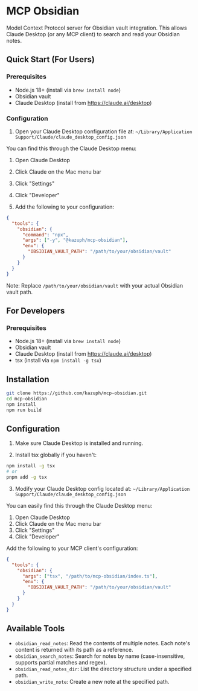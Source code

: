 # MCP Obsidian

Model Context Protocol server for Obsidian vault integration. This allows Claude Desktop (or any MCP client) to search and read your Obsidian notes.

## Quick Start (For Users)

### Prerequisites
- Node.js 18+ (install via `brew install node`)
- Obsidian vault
- Claude Desktop (install from https://claude.ai/desktop)

### Configuration

1. Open your Claude Desktop configuration file at:
`~/Library/Application Support/Claude/claude_desktop_config.json`

You can find this through the Claude Desktop menu:
1. Open Claude Desktop
2. Click Claude on the Mac menu bar
3. Click "Settings"
4. Click "Developer"

2. Add the following to your configuration:

```json
{
  "tools": {
    "obsidian": {
      "command": "npx",
      "args": ["-y", "@kazuph/mcp-obsidian"],
      "env": {
        "OBSIDIAN_VAULT_PATH": "/path/to/your/obsidian/vault"
      }
    }
  }
}
```

Note: Replace `/path/to/your/obsidian/vault` with your actual Obsidian vault path.

## For Developers

### Prerequisites
- Node.js 18+ (install via `brew install node`)
- Obsidian vault
- Claude Desktop (install from https://claude.ai/desktop)
- tsx (install via `npm install -g tsx`)

## Installation

```bash
git clone https://github.com/kazuph/mcp-obsidian.git
cd mcp-obsidian
npm install
npm run build
```

## Configuration

1. Make sure Claude Desktop is installed and running.

2. Install tsx globally if you haven't:
```bash
npm install -g tsx
# or
pnpm add -g tsx
```

3. Modify your Claude Desktop config located at:
`~/Library/Application Support/Claude/claude_desktop_config.json`

You can easily find this through the Claude Desktop menu:
1. Open Claude Desktop
2. Click Claude on the Mac menu bar
3. Click "Settings"
4. Click "Developer"

Add the following to your MCP client's configuration:

```json
{
  "tools": {
    "obsidian": {
      "args": ["tsx", "/path/to/mcp-obsidian/index.ts"],
      "env": {
        "OBSIDIAN_VAULT_PATH": "/path/to/your/obsidian/vault"
      }
    }
  }
}
```

## Available Tools

- `obsidian_read_notes`: Read the contents of multiple notes. Each note's content is returned with its path as a reference.
- `obsidian_search_notes`: Search for notes by name (case-insensitive, supports partial matches and regex).
- `obsidian_read_notes_dir`: List the directory structure under a specified path.
- `obsidian_write_note`: Create a new note at the specified path.
